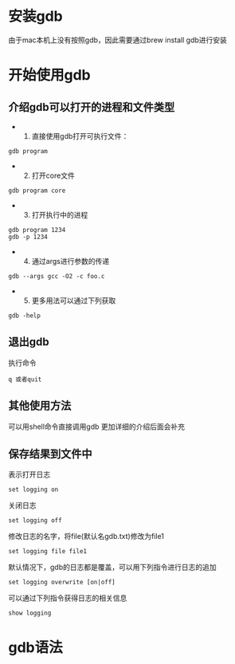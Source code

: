 # 安装gdb

由于mac本机上没有按照gdb，因此需要通过brew install gdb进行安装

# 开始使用gdb

## 介绍gdb可以打开的进程和文件类型

+ 1. 直接使用gdb打开可执行文件：
 ```
gdb program
 ```
+ 2. 打开core文件
```
gdb program core

```
+ 3. 打开执行中的进程
```
gdb program 1234
gdb -p 1234
```

+ 4. 通过args进行参数的传递
```
gdb --args gcc -O2 -c foo.c
```

+ 5. 更多用法可以通过下列获取

```
gdb -help
```

## 退出gdb

执行命令
```
q 或者quit
```

## 其他使用方法
可以用shell命令直接调用gdb
更加详细的介绍后面会补充

## 保存结果到文件中
表示打开日志
```
set logging on
```

关闭日志
```
set logging off
```

修改日志的名字，将file(默认名gdb.txt)修改为file1

```
set logging file file1
```

默认情况下，gdb的日志都是覆盖，可以用下列指令进行日志的追加
```
set logging overwrite [on|off]
```

可以通过下列指令获得日志的相关信息
```
show logging
```

# gdb语法
